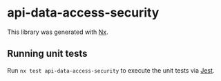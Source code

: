 # api-data-access-security

This library was generated with [Nx](https://nx.dev).

## Running unit tests

Run `nx test api-data-access-security` to execute the unit tests via [Jest](https://jestjs.io).

